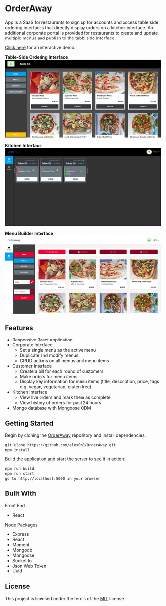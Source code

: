 # OrderAway

App is a SaaS for restaurants to sign up for accounts and access table side ordering interfaces that directly display orders on a kitchen interface. An additional corporate portal is provided for restaurants to create and update multiple menus and publish to the table side interface.

[Click here](https://beanstalk03.herokuapp.com/) for an interactive demo.

**Table-Side Ordering Interface**
![screenshot 1](/client/public/screenshot_orderaway1.png)

**Kitchen Interface**
![screenshot 2](/client/public/screenshot_orderaway2.png)

**Menu Builder Interface**
![screenshot 3](/client/public/screenshot_orderaway3.png)

## Features

- Responsive React application
- Corporate Interface
  - Set a single menu as the active menu
  - Duplicate and modify menus
  - CRUD actions on all menus and menu items
- Customer Interface
  - Create a bill for each round of customers
  - Make orders for menu items
  - Display key information for menu items (title, description, price, tags e.g. vegan, vegetarian, gluten free)
- Kitchen Interface
  - View live orders and mark them as complete
  - View history of orders for past 24 hours
- Mongo database with Mongoose ODM

## Getting Started

Begin by cloning the [OrderAway](https://github.com/alex0n0/OrderAway) repository and install dependencies:

```terminal
git clone https://github.com/alex0n0/OrderAway.git
npm install
```

Build the application and start the server to see it in action:

```terminal
npm run build
npm run start
go to http://localhost:5000 in your browser
```

## Built With

Front End

- React

Node Packages

- Express
- React
- Moment
- Mongodb
- Mongoose
- Socket Io
- Json Web Token
- Uuid

## License

This project is licensed under the terms of the [MIT](https://github.com/alex0n0/OrderAway/blob/master/LICENSE) license.
